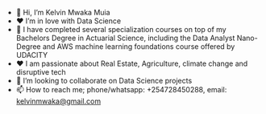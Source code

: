 - 👋 Hi, I’m Kelvin Mwaka Muia
- :hearts: I’m in love with Data Science
- 🌱 I have completed several specialization courses on top of my Bachelors Degree in Actuarial Science, including the Data Analyst Nano-Degree and AWS machine learning foundations course offered by UDACITY
- :hearts: I am passionate about Real Estate, Agriculture, climate change and disruptive tech 
- 💞️ I’m looking to collaborate on Data Science projects
- 📫 How to reach me; phone/whatsapp: +254728450288, email: kelvinmwaka@gmail.com

<!---
mwakakelvin/mwakakelvin is a ✨ special ✨ repository because its `README.md` (this file) appears on your GitHub profile.
You can click the Preview link to take a look at your changes.
--->
